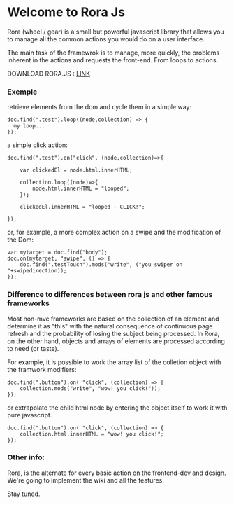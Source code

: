 # Welcome to Rora Js

Rora (wheel / gear) is a small but powerful javascript library that allows you to manage all the common actions you would do on a user interface.

The main task of the framewrok is to manage, more quickly, the problems inherent in the actions and requests the front-end. From loops to actions.

DOWNLOAD RORA.JS : [LINK](https://github.com/ShapeGroup/rora-js/blob/master/rora.min.js)



### Exemple

retrieve elements from the dom and cycle them in a simple way:

```
doc.find(".test").loop((node,collection) => {
  my loop...
});

```
a simple click action:


```
doc.find(".test").on("click", (node,collection)=>{

    var clickedEl = node.html.innerHTML;

    collection.loop((node)=>{
        node.html.innerHTML = "looped";
    });

    clickedEl.innerHTML = "looped - CLICK!";

});

```

or, for example, a more complex action on a swipe and the modification of the Dom:

```
var mytarget = doc.find("body");
doc.on(mytarget, "swipe", () => {
    doc.find(".testTouch").mods("write", ("you swiper on "+swipedirection));
});
```



### Difference to differences between rora js and other famous frameworks
Most non-mvc frameworks are based on the collection of an element and determine it as "this" with the natural consequence of continuous page refresh and the probability of losing the subject being processed. In Rora, on the other hand, objects and arrays of elements are processed according to need (or taste).

For example, it is possible to work the array list of the colletion object with the framwork modifiers:

```
doc.find(".button").on( "click", (collection) => {
    collection.mods("write", "wow! you click!"));
});
```

or extrapolate the child html node by entering the object itself to work it with pure javascript.

```
doc.find(".button").on( "click", (collection) => {
    collection.html.innerHTML = "wow! you click!";
});
```




### Other info:
Rora, is the alternate for every basic action on the frontend-dev and design.
We're going to implement the wiki and all the features.

Stay tuned.
